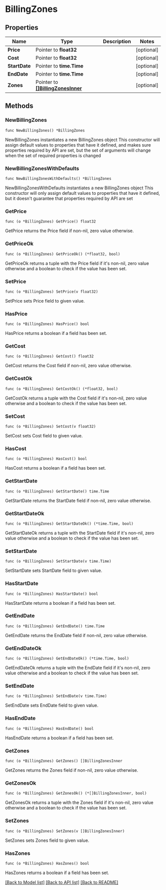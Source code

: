# BillingZones

## Properties

Name | Type | Description | Notes
------------ | ------------- | ------------- | -------------
**Price** | Pointer to **float32** |  | [optional] 
**Cost** | Pointer to **float32** |  | [optional] 
**StartDate** | Pointer to **time.Time** |  | [optional] 
**EndDate** | Pointer to **time.Time** |  | [optional] 
**Zones** | Pointer to [**[]BillingZonesInner**](BillingZonesInner.md) |  | [optional] 

## Methods

### NewBillingZones

`func NewBillingZones() *BillingZones`

NewBillingZones instantiates a new BillingZones object
This constructor will assign default values to properties that have it defined,
and makes sure properties required by API are set, but the set of arguments
will change when the set of required properties is changed

### NewBillingZonesWithDefaults

`func NewBillingZonesWithDefaults() *BillingZones`

NewBillingZonesWithDefaults instantiates a new BillingZones object
This constructor will only assign default values to properties that have it defined,
but it doesn't guarantee that properties required by API are set

### GetPrice

`func (o *BillingZones) GetPrice() float32`

GetPrice returns the Price field if non-nil, zero value otherwise.

### GetPriceOk

`func (o *BillingZones) GetPriceOk() (*float32, bool)`

GetPriceOk returns a tuple with the Price field if it's non-nil, zero value otherwise
and a boolean to check if the value has been set.

### SetPrice

`func (o *BillingZones) SetPrice(v float32)`

SetPrice sets Price field to given value.

### HasPrice

`func (o *BillingZones) HasPrice() bool`

HasPrice returns a boolean if a field has been set.

### GetCost

`func (o *BillingZones) GetCost() float32`

GetCost returns the Cost field if non-nil, zero value otherwise.

### GetCostOk

`func (o *BillingZones) GetCostOk() (*float32, bool)`

GetCostOk returns a tuple with the Cost field if it's non-nil, zero value otherwise
and a boolean to check if the value has been set.

### SetCost

`func (o *BillingZones) SetCost(v float32)`

SetCost sets Cost field to given value.

### HasCost

`func (o *BillingZones) HasCost() bool`

HasCost returns a boolean if a field has been set.

### GetStartDate

`func (o *BillingZones) GetStartDate() time.Time`

GetStartDate returns the StartDate field if non-nil, zero value otherwise.

### GetStartDateOk

`func (o *BillingZones) GetStartDateOk() (*time.Time, bool)`

GetStartDateOk returns a tuple with the StartDate field if it's non-nil, zero value otherwise
and a boolean to check if the value has been set.

### SetStartDate

`func (o *BillingZones) SetStartDate(v time.Time)`

SetStartDate sets StartDate field to given value.

### HasStartDate

`func (o *BillingZones) HasStartDate() bool`

HasStartDate returns a boolean if a field has been set.

### GetEndDate

`func (o *BillingZones) GetEndDate() time.Time`

GetEndDate returns the EndDate field if non-nil, zero value otherwise.

### GetEndDateOk

`func (o *BillingZones) GetEndDateOk() (*time.Time, bool)`

GetEndDateOk returns a tuple with the EndDate field if it's non-nil, zero value otherwise
and a boolean to check if the value has been set.

### SetEndDate

`func (o *BillingZones) SetEndDate(v time.Time)`

SetEndDate sets EndDate field to given value.

### HasEndDate

`func (o *BillingZones) HasEndDate() bool`

HasEndDate returns a boolean if a field has been set.

### GetZones

`func (o *BillingZones) GetZones() []BillingZonesInner`

GetZones returns the Zones field if non-nil, zero value otherwise.

### GetZonesOk

`func (o *BillingZones) GetZonesOk() (*[]BillingZonesInner, bool)`

GetZonesOk returns a tuple with the Zones field if it's non-nil, zero value otherwise
and a boolean to check if the value has been set.

### SetZones

`func (o *BillingZones) SetZones(v []BillingZonesInner)`

SetZones sets Zones field to given value.

### HasZones

`func (o *BillingZones) HasZones() bool`

HasZones returns a boolean if a field has been set.


[[Back to Model list]](../README.md#documentation-for-models) [[Back to API list]](../README.md#documentation-for-api-endpoints) [[Back to README]](../README.md)


